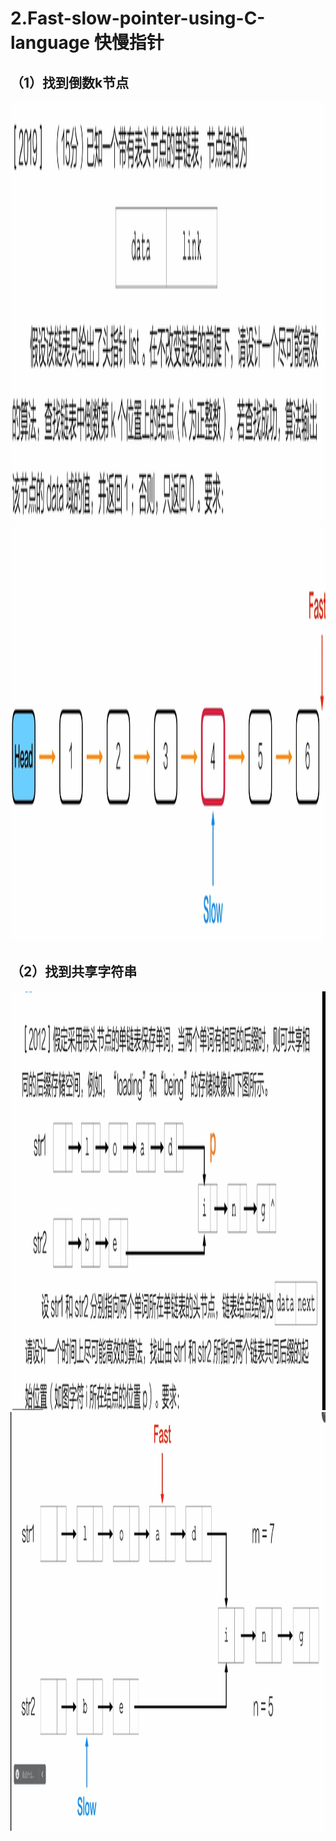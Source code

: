 # 2.Fast-slow-pointer-using-C-language 快慢指针

## （1）找到倒数k节点   
<img src=./1.题目1.png width=1700 height=670  />   
<img src=./1.快慢指针查找倒数k节点.png width=1700 height=670  />

## （2）找到共享字符串 
<img src=./2.题目2.png width=1700 height=670  />    
<img src=./2快慢指针查找共享字符串.png width=1700 height=670  />           